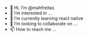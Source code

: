 - 👋 Hi, I’m @mahfreitas
- 👀 I’m interested in ...
- 🌱 I’m currently learning react native
- 💞️ I’m looking to collaborate on ...
- 📫 How to reach me ...

<!---
mahfreitas/mahfreitas is a ✨ special ✨ repository because its `README.md` (this file) appears on your GitHub profile.
You can click the Preview link to take a look at your changes.
--->
